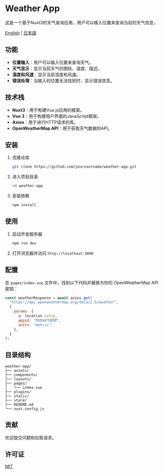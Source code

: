 # Weather App

这是一个基于Nuxt3的天气查询应用，用户可以输入位置来查询当前的天气信息。

[English](README_EN.md) | [日本語](README.md)

## 功能

- **位置输入**：用户可以输入位置来查询天气。
- **天气显示**：显示当前天气的图标、温度、描述。
- **湿度和风速**：显示当前湿度和风速。
- **错误处理**：当输入的位置无法找到时，显示错误信息。

## 技术栈

- **Nuxt3**：用于构建Vue.js应用的框架。
- **Vue 3**：用于构建用户界面的JavaScript框架。
- **Axios**：用于进行HTTP请求的库。
- **OpenWeatherMap API**：用于获取天气数据的API。

## 安装

1. 克隆仓库

    ```bash
    git clone https://github.com/yourusername/weather-app.git
    ```

2. 进入项目目录

    ```bash
    cd weather-app
    ```

3. 安装依赖

    ```bash
    npm install
    ```

## 使用

1. 启动开发服务器

    ```bash
    npm run dev
    ```

2. 打开浏览器并访问 `http://localhost:3000`

## 配置

在 `pages/index.vue` 文件中，找到以下代码并替换为你的 OpenWeatherMap API 密钥：

```javascript
const weatherResponse = await axios.get(
  "https://api.openweathermap.org/data/2.5/weather",
  {
    params: {
      q: location.value,
      appid: "你的API密钥",
      units: "metric",
    },
  }
);
```

## 目录结构

```plaintext
weather-app/
├── assets/
├── components/
├── layouts/
├── pages/
│   └── index.vue
├── plugins/
├── static/
├── store/
├── README.md
└── nuxt.config.js
```

## 贡献

欢迎提交问题和拉取请求。

## 许可证

[MIT](LICENSE)